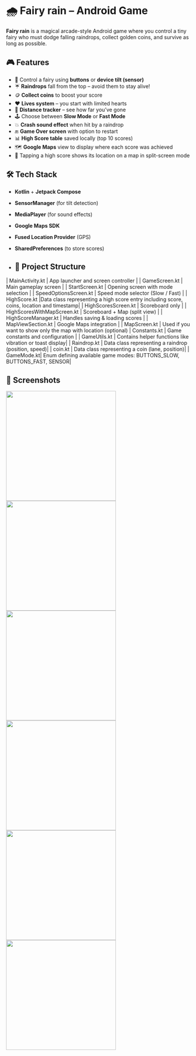 # 🌧️ Fairy rain – Android Game
**Fairy rain** is a magical arcade-style Android game where you control a tiny fairy who must dodge falling raindrops, collect golden coins, and survive as long as possible. 

## 🎮 Features
- 🧚 Control a fairy using **buttons** or **device tilt (sensor)**
- ☔ **Raindrops** fall from the top – avoid them to stay alive!
- 🪙 **Collect coins** to boost your score
- ❤️ **Lives system** – you start with limited hearts
- 📏 **Distance tracker** – see how far you’ve gone
- 🕹️ Choose between **Slow Mode** or **Fast Mode**
- 💥 **Crash sound effect** when hit by a raindrop
- 🔚 **Game Over screen** with option to restart
- 📊 **High Score table** saved locally (top 10 scores)
- 🗺️ **Google Maps** view to display where each score was achieved
- 🎯 Tapping a high score shows its location on a map in split-screen mode

## 🛠️ Tech Stack
- **Kotlin** + **Jetpack Compose**
- **SensorManager** (for tilt detection)
- **MediaPlayer** (for sound effects)
- **Google Maps SDK**
- **Fused Location Provider** (GPS)
- **SharedPreferences** (to store scores)

- ## 📂 Project Structure

| MainActivity.kt | App launcher and screen controller |
| GameScreen.kt | Main gameplay screen |
| StartScreen.kt | Opening screen with mode selection |
| SpeedOptionsScreen.kt | Speed mode selector (Slow / Fast) |
|  HighScore.kt	|Data class representing a high score entry including score, coins, location and timestamp|
| HighScoresScreen.kt | Scoreboard only |
| HighScoresWithMapScreen.kt | Scoreboard + Map (split view) |
| HighScoreManager.kt | Handles saving & loading scores |
| MapViewSection.kt | Google Maps integration |
|  MapScreen.kt	| Used if you want to show only the map with location (optional)
| Constants.kt | Game constants and configuration |
|  GameUtils.kt	| Contains helper functions like vibration or toast display|
|  Raindrop.kt	| Data class representing a raindrop (position, speed)|
|  coin.kt	| Data class representing a coin (lane, position)|
|  GameMode.kt| Enum defining available game modes: BUTTONS_SLOW, BUTTONS_FAST, SENSOR|

## 📸 Screenshots

<img src="https://github.com/LusiaRuvinski/fairy-rain-game/blob/master/35a68985-5e00-4201-a573-1fb1982d2e8e.jpeg?raw=true" width="300"/>  
<img src="https://github.com/LusiaRuvinski/fairy-rain-game/blob/master/3b2b4e1b-6036-43aa-a482-0d7c9cdd5d26.jpeg?raw=true" width="300"/>  
<img src="https://github.com/LusiaRuvinski/fairy-rain-game/blob/master/52d07547-4638-4073-a9d1-2e4b8ada8619.jpeg?raw=true" width="300"/>  
<img src="https://github.com/LusiaRuvinski/fairy-rain-game/blob/master/5bc26af9-1c05-438a-b186-5f3559aa3a10.jpeg?raw=true" width="300"/>  
<img src="https://github.com/LusiaRuvinski/fairy-rain-game/blob/master/638a3354-9d2d-4ae9-aaf0-d45e557e1094.jpeg?raw=true" width="300"/>  
<img src="https://github.com/LusiaRuvinski/fairy-rain-game/blob/master/bacfa205-ae72-41bc-95d3-4ad7e25c5e15.jpeg?raw=true" width="300"/>
















